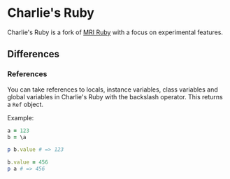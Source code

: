 # Charlie's Ruby

Charlie's Ruby is a fork of [MRI Ruby](http://github.com/ruby/ruby) with a focus on experimental features.

## Differences

### References

You can take references to locals, instance variables, class variables and global variables in Charlie's Ruby with the backslash operator. This returns a `Ref` object.

Example:

```ruby
a = 123
b = \a

p b.value # => 123

b.value = 456
p a # => 456
```
